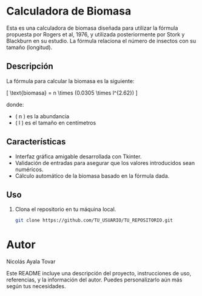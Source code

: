 # Calculadora de Biomasa

Esta es una calculadora de biomasa diseñada para utilizar la fórmula propuesta por Rogers et al, 1976, y utilizada posteriormente por Stork y Blackburn en su estudio. La fórmula relaciona el número de insectos con su tamaño (longitud).

## Descripción

La fórmula para calcular la biomasa es la siguiente:

\[ \text{biomasa} = n \times (0.0305 \times l^{2.62}) \]

donde:
- \( n \) es la abundancia
- \( l \) es el tamaño en centímetros

## Características

- Interfaz gráfica amigable desarrollada con Tkinter.
- Validación de entradas para asegurar que los valores introducidos sean numéricos.
- Cálculo automático de la biomasa basado en la fórmula dada.

## Uso

1. Clona el repositorio en tu máquina local.
   ```bash
   git clone https://github.com/TU_USUARIO/TU_REPOSITORIO.git

# Autor
Nicolás Ayala Tovar

Este README incluye una descripción del proyecto, instrucciones de uso, referencias, y la información del autor. Puedes personalizarlo aún más según tus necesidades.

